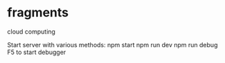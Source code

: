 # fragments

cloud computing

Start server with various methods:
npm start
npm run dev
npm run debug
F5 to start debugger
